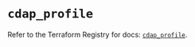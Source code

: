 # `cdap_profile`

Refer to the Terraform Registry for docs: [`cdap_profile`](https://registry.terraform.io/providers/googlecloudplatform/cdap/0.11.0/docs/resources/profile).
